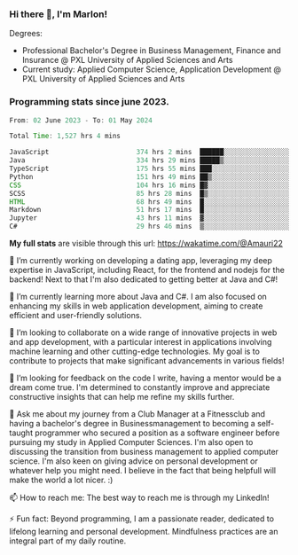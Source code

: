 
### Hi there 👋, I'm Marlon!

Degrees: 
- Professional Bachelor's Degree in Business Management, Finance and Insurance @ PXL University of Applied Sciences and Arts
- Current study: Applied Computer Science, Application Development @ PXL University of Applied Sciences and Arts

### Programming stats since june 2023.
<!--START_SECTION:waka-->

```java
From: 02 June 2023 - To: 01 May 2024

Total Time: 1,527 hrs 4 mins

JavaScript                      374 hrs 2 mins  ██████░░░░░░░░░░░░░░░░░░░   24.43 %
Java                            334 hrs 29 mins █████▒░░░░░░░░░░░░░░░░░░░   21.85 %
TypeScript                      175 hrs 55 mins ███░░░░░░░░░░░░░░░░░░░░░░   11.49 %
Python                          151 hrs 49 mins ██▒░░░░░░░░░░░░░░░░░░░░░░   09.92 %
CSS                             104 hrs 16 mins █▓░░░░░░░░░░░░░░░░░░░░░░░   06.81 %
SCSS                            85 hrs 28 mins  █▒░░░░░░░░░░░░░░░░░░░░░░░   05.58 %
HTML                            68 hrs 49 mins  █░░░░░░░░░░░░░░░░░░░░░░░░   04.49 %
Markdown                        51 hrs 17 mins  █░░░░░░░░░░░░░░░░░░░░░░░░   03.35 %
Jupyter                         43 hrs 11 mins  ▓░░░░░░░░░░░░░░░░░░░░░░░░   02.82 %
C#                              29 hrs 46 mins  ▒░░░░░░░░░░░░░░░░░░░░░░░░   01.94 %
```

<!--END_SECTION:waka-->
**My full stats** are visible through this url: https://wakatime.com/@Amauri22



🔭 I’m currently working on developing a dating app, leveraging my deep expertise in JavaScript, including React, for the frontend and nodejs for the backend! Next to that I'm also dedicated to getting better at Java and C#!

🌱 I’m currently learning more about Java and C#. I am also focused on enhancing my skills in web application development, aiming to create efficient and user-friendly solutions.

👯 I’m looking to collaborate on a wide range of innovative projects in web and app development, with a particular interest in applications involving machine learning and other cutting-edge technologies. My goal is to contribute to projects that make significant advancements in various fields!

🤔 I’m looking for feedback on the code I write, having a mentor would be a dream come true. I'm determined to constantly improve and appreciate constructive insights that can help me refine my skills further.

💬 Ask me about my journey from a Club Manager at a Fitnessclub and having a bachelor's degree in Businessmanagement to becoming a self-taught programmer who secured a position as a software engineer before pursuing my study in Applied Computer Sciences. I'm also open to discussing the transition from business management to applied computer science. I'm also keen on giving advice on personal development or whatever help you might need. I believe in the fact that being helpfull will make the world a lot nicer. :)

📫 How to reach me: The best way to reach me is through my LinkedIn!

⚡ Fun fact: Beyond programming, I am a passionate reader, dedicated to lifelong learning and personal development. Mindfulness practices are an integral part of my daily routine.


